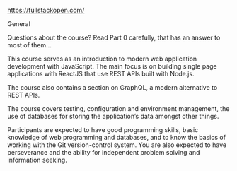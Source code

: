 https://fullstackopen.com/

General

Questions about the course? Read Part 0 carefully, that has an answer to most of them...

This course serves as an introduction to modern web application development with JavaScript. The main focus is on building single page applications with ReactJS that use REST APIs built with Node.js. 

The course also contains a section on GraphQL, a modern alternative to REST APIs.

The course covers testing, configuration and environment management, the use of databases for storing the application’s data amongst other things.

Participants are expected to have good programming skills, basic knowledge of web programming and databases, and to know the basics of working with the Git version-control system. You are also expected to have perseverance and the ability for independent problem solving and information seeking.

